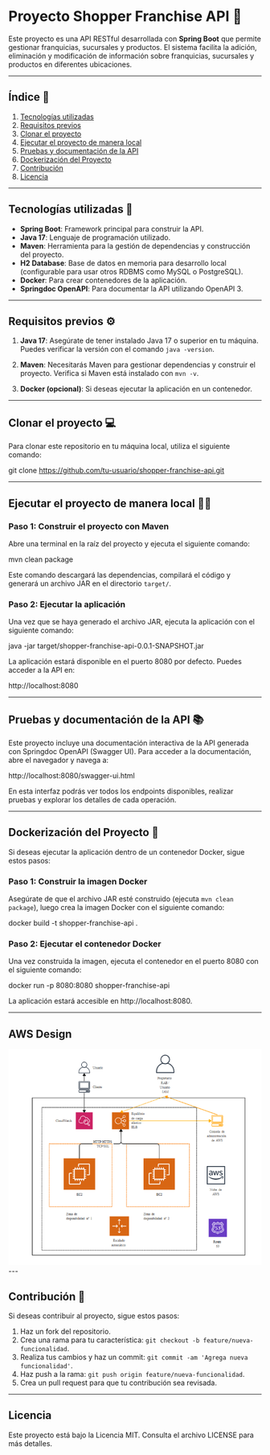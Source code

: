 # Proyecto Shopper Franchise API 🏪

Este proyecto es una API RESTful desarrollada con **Spring Boot** que permite gestionar franquicias, sucursales y productos. El sistema facilita la adición, eliminación y modificación de información sobre franquicias, sucursales y productos en diferentes ubicaciones.

---

## Índice 📜

1. [Tecnologías utilizadas](#tecnologías-utilizadas-rocket)
2. [Requisitos previos](#requisitos-previos-⚙️)
3. [Clonar el proyecto](#clonar-el-proyecto-💻)
4. [Ejecutar el proyecto de manera local](#ejecutar-el-proyecto-de-manera-local-🏃‍♂️)
5. [Pruebas y documentación de la API](#pruebas-y-documentación-de-la-api-📚)
6. [Dockerización del Proyecto](#dockerización-del-proyecto-🐳)
7. [Contribución](#contribución-🤝)
8. [Licencia](#licencia)

---

## Tecnologías utilizadas 🚀

- **Spring Boot**: Framework principal para construir la API.
- **Java 17**: Lenguaje de programación utilizado.
- **Maven**: Herramienta para la gestión de dependencias y construcción del proyecto.
- **H2 Database**: Base de datos en memoria para desarrollo local (configurable para usar otros RDBMS como MySQL o PostgreSQL).
- **Docker**: Para crear contenedores de la aplicación.
- **Springdoc OpenAPI**: Para documentar la API utilizando OpenAPI 3.

---

## Requisitos previos ⚙️

1. **Java 17**: Asegúrate de tener instalado Java 17 o superior en tu máquina. Puedes verificar la versión con el comando `java -version`.
   
2. **Maven**: Necesitarás Maven para gestionar dependencias y construir el proyecto. Verifica si Maven está instalado con `mvn -v`.
   
3. **Docker (opcional)**: Si deseas ejecutar la aplicación en un contenedor.

---

## Clonar el proyecto 💻

Para clonar este repositorio en tu máquina local, utiliza el siguiente comando:

git clone https://github.com/tu-usuario/shopper-franchise-api.git

---

## Ejecutar el proyecto de manera local 🏃‍♂️

### Paso 1: Construir el proyecto con Maven

Abre una terminal en la raíz del proyecto y ejecuta el siguiente comando:

mvn clean package

Este comando descargará las dependencias, compilará el código y generará un archivo JAR en el directorio `target/`.

### Paso 2: Ejecutar la aplicación

Una vez que se haya generado el archivo JAR, ejecuta la aplicación con el siguiente comando:

java -jar target/shopper-franchise-api-0.0.1-SNAPSHOT.jar

La aplicación estará disponible en el puerto 8080 por defecto. Puedes acceder a la API en:

http://localhost:8080

---

## Pruebas y documentación de la API 📚

Este proyecto incluye una documentación interactiva de la API generada con Springdoc OpenAPI (Swagger UI). Para acceder a la documentación, abre el navegador y navega a:

http://localhost:8080/swagger-ui.html

En esta interfaz podrás ver todos los endpoints disponibles, realizar pruebas y explorar los detalles de cada operación.

---

## Dockerización del Proyecto 🐳

Si deseas ejecutar la aplicación dentro de un contenedor Docker, sigue estos pasos:

### Paso 1: Construir la imagen Docker

Asegúrate de que el archivo JAR esté construido (ejecuta `mvn clean package`), luego crea la imagen Docker con el siguiente comando:

docker build -t shopper-franchise-api .

### Paso 2: Ejecutar el contenedor Docker

Una vez construida la imagen, ejecuta el contenedor en el puerto 8080 con el siguiente comando:

docker run -p 8080:8080 shopper-franchise-api

La aplicación estará accesible en http://localhost:8080.

---
## AWS  Design

<picture class="container_image-home" data-aos="zoom-in">
                <img class="image_home" src="./img.png" alt="Ilustración mujer y plantas">
</picture>
---

## Contribución 🤝

Si deseas contribuir al proyecto, sigue estos pasos:

1. Haz un fork del repositorio.
2. Crea una rama para tu característica: `git checkout -b feature/nueva-funcionalidad`.
3. Realiza tus cambios y haz un commit: `git commit -am 'Agrega nueva funcionalidad'`.
4. Haz push a la rama: `git push origin feature/nueva-funcionalidad`.
5. Crea un pull request para que tu contribución sea revisada.

---

## Licencia

Este proyecto está bajo la Licencia MIT. Consulta el archivo LICENSE para más detalles.
